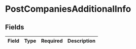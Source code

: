 # PostCompaniesAdditionalInfo


## Fields

| Field       | Type        | Required    | Description |
| ----------- | ----------- | ----------- | ----------- |